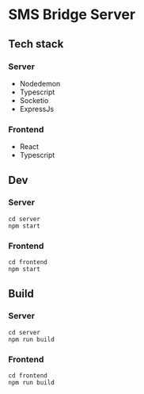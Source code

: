 # SMS Bridge Server

## Tech stack
### Server
- Nodedemon
- Typescript
- Socketio
- ExpressJs

### Frontend
- React
- Typescript


## Dev
### Server
```
cd server
npm start
```

### Frontend
```
cd frontend
npm start
```

## Build
### Server
```
cd server
npm run build
```

### Frontend
```
cd frontend
npm run build
```

